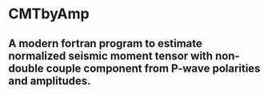 # CMTbyAmp
## A modern fortran program to estimate normalized seismic moment tensor with non-double couple component from P-wave polarities and amplitudes.
